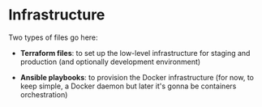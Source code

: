 # Infrastructure


Two types of files go here:


* **Terraform files**: to set up the low-level infrastructure for staging and production (and optionally development environment)

* **Ansible playbooks**: to provision the Docker infrastructure (for now, to keep simple, a Docker daemon but later it's gonna be containers orchestration)